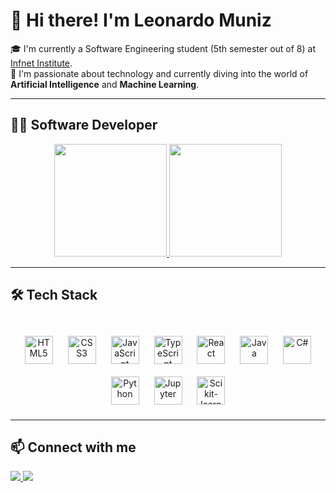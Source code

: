 # 👋 Hi there! I'm Leonardo Muniz

🎓 I'm currently a Software Engineering student (5th semester out of 8) at [Infnet Institute](https://www.infnet.edu.br/infnet/).  
🤖 I'm passionate about technology and currently diving into the world of **Artificial Intelligence** and **Machine Learning**.

---

## 🧑‍💻 Software Developer

<div align="center">
  <a href="https://github.com/leonardo-muniz">
    <img height="180em" src="https://github-readme-stats.vercel.app/api?username=leonardo-muniz&show_icons=true&theme=react&count_private=true" />
    <img height="180em" src="https://github-readme-stats.vercel.app/api/top-langs/?username=leonardo-muniz&layout=donut&theme=react" />
  </a>
</div>

---

## 🛠️ Tech Stack

<div align="center">
  <br>

  <!-- Frontend -->
  <img src="https://cdn.jsdelivr.net/gh/devicons/devicon/icons/html5/html5-original.svg" height="45" alt="HTML5" style="display:inline-block;margin:10px;" />
  <img src="https://cdn.jsdelivr.net/gh/devicons/devicon/icons/css3/css3-original.svg" height="45" alt="CSS3" style="display:inline-block;margin:10px;" />
  <img src="https://cdn.jsdelivr.net/gh/devicons/devicon/icons/javascript/javascript-original.svg" height="45" alt="JavaScript" style="display:inline-block;margin:10px;" />
  <img src="https://cdn.jsdelivr.net/gh/devicons/devicon/icons/typescript/typescript-original.svg" height="45" alt="TypeScript" style="display:inline-block;margin:10px;" />
  <img src="https://cdn.jsdelivr.net/gh/devicons/devicon/icons/react/react-original.svg" height="45" alt="React" style="display:inline-block;margin:10px;" />

  <!-- Backend -->
  <img src="https://cdn.jsdelivr.net/gh/devicons/devicon/icons/java/java-original.svg" height="45" alt="Java" style="display:inline-block;margin:10px;" />
  <img src="https://cdn.jsdelivr.net/gh/devicons/devicon/icons/csharp/csharp-original.svg" height="45" alt="C#" style="display:inline-block;margin:10px;" />
  <img src="https://cdn.jsdelivr.net/gh/devicons/devicon/icons/python/python-original.svg" height="45" alt="Python" style="display:inline-block;margin:10px;" />

  <!-- Data & ML -->
  <img src="https://cdn.jsdelivr.net/gh/devicons/devicon/icons/jupyter/jupyter-original.svg" height="45" alt="Jupyter" style="display:inline-block;margin:10px;" />
  <img src="https://cdn.jsdelivr.net/gh/devicons/devicon/icons/scikitlearn/scikitlearn-original.svg" height="45" alt="Scikit-learn" style="display:inline-block;margin:10px;" />
</div>

---

## 📫 Connect with me

<div>
  <a href="https://www.linkedin.com/in/leonardocmuniz" target="_blank">
    <img src="https://img.shields.io/badge/LinkedIn-0077B5?style=for-the-badge&logo=linkedin&logoColor=white" />
  </a>
  <a href="mailto:leonardomunizbr@gmail.com" target="_blank">
    <img src="https://img.shields.io/badge/Gmail-D14836?style=for-the-badge&logo=gmail&logoColor=white" />
  </a>
</div>
